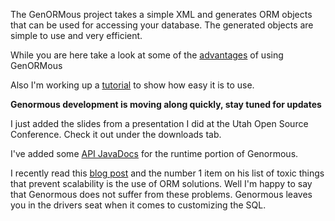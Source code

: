 The GenORMous project takes a simple XML and generates ORM objects that can be used for accessing your database.  The generated objects are simple to use and very efficient.

While you are here take a look at some of the [advantages](Advantages.md) of using GenORMous

Also I'm working up a [tutorial](Tutorial.md) to show how easy it is to use.

**Genormous development is moving along quickly, stay tuned for updates**

I just added the slides from a presentation I did at the Utah Open Source Conference.  Check it out under the downloads tab.

I've added some [API JavaDocs](http://genormous.googlecode.com/svn/trunk/genormous/doc/javadoc/index.html) for the runtime portion of Genormous.

I recently read this [blog post](http://www.iheavy.com/2011/08/26/5-things-are-toxic-to-scalability/) and the number 1 item on his list of toxic things that prevent scalability is the use of ORM solutions.  Well I'm happy to say that Genormous does not suffer from these problems.  Genormous leaves you in the drivers seat when it comes to customizing the SQL.